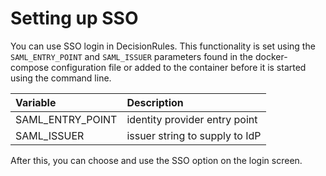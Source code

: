 # Setting up SSO

You can use SSO login in DecisionRules. This functionality is set using the `SAML_ENTRY_POINT` and `SAML_ISSUER` parameters found in the docker-compose configuration file or added to the container before it is started using the command line.

| Variable | Description |
| :--- | :--- |
| SAML\_ENTRY\_POINT | identity provider entry point |
| SAML\_ISSUER | issuer string to supply to IdP |

After this, you can choose and use the SSO option on the login screen.

